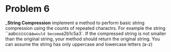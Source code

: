 # Problem 6
_**String Compression** implement a method to perform basic string compression using the counts of repeated charactrs. For example the string ``aabcccccaa` would become `a2b1c5a3`.
If the compressed string is not smaller than the original string, your method should return the original string. You can assume the string has only uppercase and lowercase letters (a-z)
